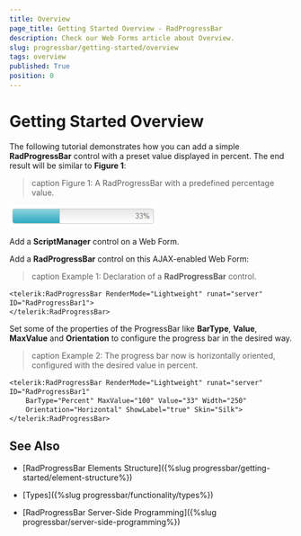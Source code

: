 ```yaml
---
title: Overview
page_title: Getting Started Overview - RadProgressBar
description: Check our Web Forms article about Overview.
slug: progressbar/getting-started/overview
tags: overview
published: True
position: 0
---
```


# Getting Started Overview

The following tutorial demonstrates how you can add a simple **RadProgressBar** control with a preset value displayed in percent. The end result will be similar to	**Figure 1**:

>caption Figure 1: A RadProgressBar with a predefined percentage value.

![progress-bar-getting-started-1](images/progress-bar-getting-started-1.png)

Add a **ScriptManager** control on a Web Form.

Add a **RadProgressBar** control on this AJAX-enabled Web Form:

>caption Example 1: Declaration of a **RadProgressBar** control.

````ASP.NET
<telerik:RadProgressBar RenderMode="Lightweight" runat="server" ID="RadProgressBar1">
</telerik:RadProgressBar>
````

Set some of the properties of the ProgressBar like **BarType**, **Value**, **MaxValue** and **Orientation**	to configure the progress bar in the desired way.

>caption Example 2: The progress bar now is horizontally oriented, configured with the desired value in percent.

````ASP.NET	
<telerik:RadProgressBar RenderMode="Lightweight" runat="server" ID="RadProgressBar1" 
	BarType="Percent" MaxValue="100" Value="33" Width="250" 
	Orientation="Horizontal" ShowLabel="true" Skin="Silk">
</telerik:RadProgressBar>
````

## See Also

 * [RadProgressBar Elements Structure]({%slug progressbar/getting-started/element-structure%})

 * [Types]({%slug progressbar/functionality/types%})

 * [RadProgressBar Server-Side Programming]({%slug progressbar/server-side-programming%})
